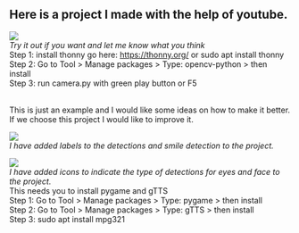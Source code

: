 ## Here is a project I made with the help of youtube. <br >
![](face_eye_detector.gif) <br >
*Try it out if you want and let me know what you think* <br >
Step 1: install thonny go here: https://thonny.org/ or sudo apt install thonny <br >
Step 2: Go to Tool > Manage packages > Type: opencv-python > then install <br >
Step 3: run camera.py with green play button or F5 <br ><br >

This is just an example and I would like some ideas on how to make it better. If we choose this project I would like to improve it.<br >

![](face_detect_v1_1.gif) <br >
*I have added labels to the detections and smile detection to the project.* 

![](face_detector_V1_2.gif) <br >
*I have added icons to indicate the type of detections for eyes and face to the project.* <br >
This needs you to install pygame and gTTS <br >
Step 1: Go to Tool > Manage packages > Type: pygame > then install <br >
Step 2: Go to Tool > Manage packages > Type: gTTS > then install <br >
Step 3: sudo apt install mpg321 <br >
